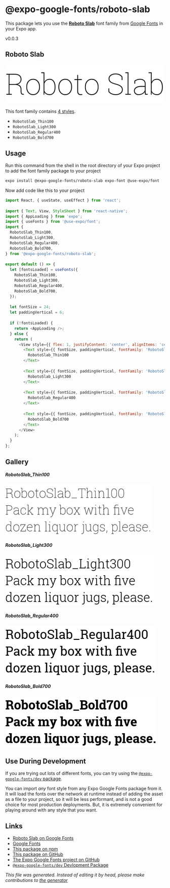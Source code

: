 # @expo-google-fonts/roboto-slab

This package lets you use the [**Roboto Slab**](https://fonts.google.com/specimen/Roboto+Slab) font family from [Google Fonts](https://fonts.google.com/) in your Expo app.

v0.0.3

## Roboto Slab

![Roboto Slab](./font-family.png)

This font family contains [4 styles](#gallery).

- `RobotoSlab_Thin100`
- `RobotoSlab_Light300`
- `RobotoSlab_Regular400`
- `RobotoSlab_Bold700`

## Usage

Run this command from the shell in the root directory of your Expo project to add the font family package to your project
```sh
expo install @expo-google-fonts/roboto-slab expo-font @use-expo/font
```

Now add code like this to your project
```js
import React, { useState, useEffect } from 'react';

import { Text, View, StyleSheet } from 'react-native';
import { AppLoading } from 'expo';
import { useFonts } from '@use-expo/font';
import {
  RobotoSlab_Thin100,
  RobotoSlab_Light300,
  RobotoSlab_Regular400,
  RobotoSlab_Bold700,
} from '@expo-google-fonts/roboto-slab';

export default () => {
  let [fontsLoaded] = useFonts({
    RobotoSlab_Thin100,
    RobotoSlab_Light300,
    RobotoSlab_Regular400,
    RobotoSlab_Bold700,
  });

  let fontSize = 24;
  let paddingVertical = 6;

  if (!fontsLoaded) {
    return <AppLoading />;
  } else {
    return (
      <View style={{ flex: 1, justifyContent: 'center', alignItems: 'center' }}>
        <Text style={{ fontSize, paddingVertical, fontFamily: 'RobotoSlab_Thin100' }}>
          RobotoSlab_Thin100
        </Text>

        <Text style={{ fontSize, paddingVertical, fontFamily: 'RobotoSlab_Light300' }}>
          RobotoSlab_Light300
        </Text>

        <Text style={{ fontSize, paddingVertical, fontFamily: 'RobotoSlab_Regular400' }}>
          RobotoSlab_Regular400
        </Text>

        <Text style={{ fontSize, paddingVertical, fontFamily: 'RobotoSlab_Bold700' }}>
          RobotoSlab_Bold700
        </Text>
      </View>
    );
  }
};

```

## Gallery

##### RobotoSlab_Thin100
![RobotoSlab_Thin100](./39d17021e49dab28b629d9c337f6d659da0a8b37bbfb8ae5ccfe9ee8f8d16878.ttf.png)

##### RobotoSlab_Light300
![RobotoSlab_Light300](./5b6bad2cf6f07f140e117c46893165483ad9dd034a75a4a090f1d9825992210e.ttf.png)

##### RobotoSlab_Regular400
![RobotoSlab_Regular400](./89c16ab4d99ac752daea2ecf31af3aae669305b909e558170bafd48dc9b8b9aa.ttf.png)

##### RobotoSlab_Bold700
![RobotoSlab_Bold700](./e87e906df2d8d66b24a131bef23415760d6d2afee657275eb91f1a3a5e5dcb5e.ttf.png)


## Use During Development

If you are trying out lots of different fonts, you can try using the [`@expo-google-fonts/dev` package](https://www.npmjs.com/package/@expo-google-fonts/dev).

You can import *any* font style from any Expo Google Fonts package from it. It will load the fonts
over the network at runtime instead of adding the asset as a file to your project, so it will be 
less performant, and is not a good choice for most production deployments. But, it is extremely convenient
for playing around with any style that you want.

## Links

- [Roboto Slab on Google Fonts](https://fonts.google.com/specimen/Roboto+Slab)
- [Google Fonts](https://fonts.google.com/)
- [This package on npm](https://www.npmjs.com/package/@expo-google-fonts/roboto-slab)
- [This package on GitHub](https://github.com/expo/google-fonts/tree/master/font-packages/roboto-slab)
- [The Expo Google Fonts project on GitHub](https://github.com/expo/google-fonts)
- [`@expo-google-fonts/dev` Devlopment Package](https://github.com/expo/google-fonts/tree/master/font-packages/dev)


*This file was generated. Instead of editing it by head, please make contributions to [the generator](https://github.com/expo/google-fonts/tree/master/packages/generator)*
